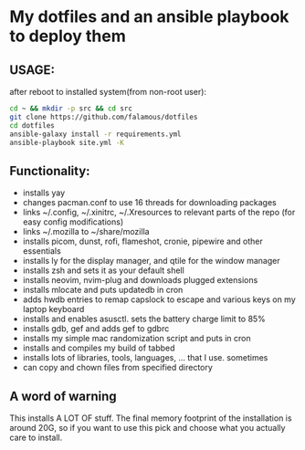 # My dotfiles and an ansible playbook to deploy them

## USAGE:
after reboot to installed system(from non-root user):
```bash
cd ~ && mkdir -p src && cd src
git clone https://github.com/falamous/dotfiles
cd dotfiles
ansible-galaxy install -r requirements.yml
ansible-playbook site.yml -K
```

## Functionality:
- installs yay
- changes pacman.conf to use 16 threads for downloading packages
- links ~/.config, ~/.xinitrc, ~/.Xresources to relevant parts of the repo (for easy config modifications)
- links ~/.mozilla to ~/share/mozilla
- installs picom, dunst, rofi, flameshot, cronie, pipewire and other essentials
- installs ly for the display manager, and qtile for the window manager
- installs zsh and sets it as your default shell
- installs neovim, nvim-plug and downloads plugged extensions
- installs mlocate and puts updatedb in cron
- adds hwdb entries to remap capslock to escape and various keys on my laptop keyboard
- installs and enables asusctl. sets the battery charge limit to 85%
- installs gdb, gef and adds gef to gdbrc
- installs my simple mac randomization script and puts in cron
- installs and compiles my build of tabbed
- installs lots of libraries, tools, languages, ... that I use. sometimes
- can copy and chown files from specified directory

## A word of warning
This installs A LOT OF stuff. The final memory footprint of the installation is around 20G, so if you want to use this pick and choose what you actually care to install.
